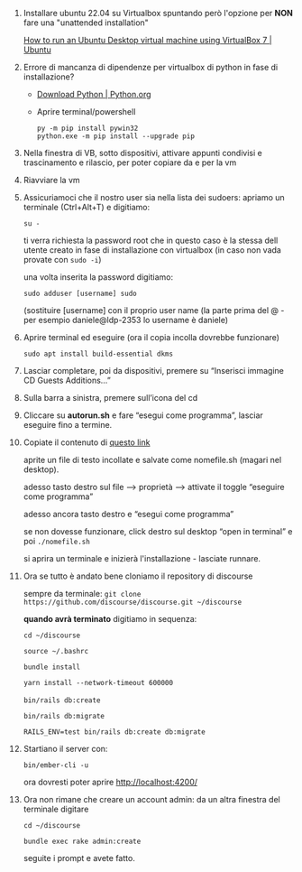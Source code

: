 1. Installare ubuntu 22.04 su Virtualbox spuntando però l'opzione per **NON** fare una "unattended installation"
   
   [How to run an Ubuntu Desktop virtual machine using VirtualBox 7 | Ubuntu](https://ubuntu.com/tutorials/how-to-run-ubuntu-desktop-on-a-virtual-machine-using-virtualbox#1-overview)

2. Errore di mancanza di dipendenze per virtualbox di python in fase di installazione?
   
   - [Download Python | Python.org](https://www.python.org/downloads/)
   
   - Aprire terminal/powershell  
     
     `py -m pip install pywin32`  
     `python.exe -m pip install --upgrade pip`
     

3. Nella finestra di VB, sotto dispositivi, attivare appunti condivisi e trascinamento e rilascio, per poter copiare da e per la vm

4. Riavviare la vm

5. Assicuriamoci che il nostro user sia nella lista dei sudoers: apriamo un terminale (Ctrl+Alt+T) e digitiamo:
   
   
   `su -`
   
   
   ti verra richiesta la password root che in questo caso è la stessa dell utente creato in fase di installazione con virtualbox (in caso non vada provate con `sudo -i`)
   
   una volta inserita la password digitiamo:
   
   
   `sudo adduser [username] sudo` 
   
   (sostituire [username] con il proprio user name (la parte prima del @ - per esempio daniele@ldp-2353 lo username è daniele)

6. Aprire terminal ed eseguire (ora il copia incolla dovrebbe funzionare)
   
   `sudo apt install build-essential dkms`
   

7. Lasciar completare, poi da dispositivi, premere su “Inserisci immagine CD Guests Additions…”

8. Sulla barra a sinistra, premere sull’icona del cd

9. Cliccare su **autorun.sh** e fare “esegui come programma”, lasciar eseguire fino a termine.

10. Copiate il contenuto di [questo link](https://raw.githubusercontent.com/netgamers-forum/how-to/refs/heads/main/dependencies/install-rails-linux)
    
    aprite un file di testo incollate e salvate come nomefile.sh (magari nel desktop).
    
    adesso tasto destro sul file —> proprietà —> attivate il toggle “eseguire come programma”
       
    adesso ancora tasto destro e “esegui come programma”
    
    se non dovesse funzionare, click destro sul desktop “open in terminal” e poi `./nomefile.sh`
    
    si aprira un terminale e inizierà l'installazione - lasciate runnare.

11. Ora se tutto è andato bene cloniamo il repository di discourse
    
    sempre da terminale:
    `git clone https://github.com/discourse/discourse.git ~/discourse`
    
    **quando avrà terminato** digitiamo in sequenza:
    
    `cd ~/discourse`
    
    `source ~/.bashrc`
    
    `bundle install`
    
    `yarn install --network-timeout 600000`
    
    `bin/rails db:create` 
    
    `bin/rails db:migrate`
    
    `RAILS_ENV=test bin/rails db:create db:migrate`

12. Startiano il server con:
    
    `bin/ember-cli -u`
    
    ora dovresti poter aprire [http://localhost:4200/](http://localhost:4200/)

13. Ora non rimane che creare un account admin:
    da un altra finestra del terminale digitare 
    
    `cd ~/discourse`
    
    `bundle exec rake admin:create`
    
    seguite i prompt e avete fatto.





























